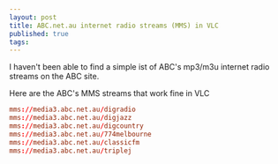 ```yaml
--- 
layout: post
title: ABC.net.au internet radio streams (MMS) in VLC
published: true
tags: 
---
```

I haven't been able to find a simple ist of ABC's mp3/m3u internet radio streams on the ABC site.

Here are the ABC's MMS streams that work fine in VLC

``` conf
mms://media3.abc.net.au/digradio
mms://media3.abc.net.au/digjazz
mms://media3.abc.net.au/digcountry
mms://media3.abc.net.au/774melbourne
mms://media3.abc.net.au/classicfm
mms://media3.abc.net.au/triplej
```
